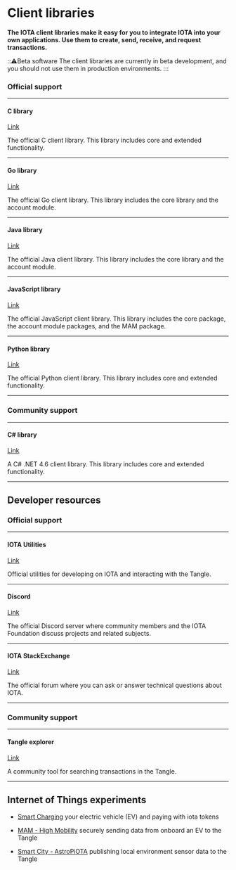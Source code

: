 # Client libraries

**The IOTA client libraries make it easy for you to integrate IOTA into your own applications. Use them to create, send, receive, and request transactions.**

:::warning:Beta software
The client libraries are currently in beta development, and you should not use them in production environments.
:::

### **Official support** ###

---------------
#### **C library** ####
[Link](https://github.com/iotaledger/entangled/tree/develop/cclient)

The official C client library. This library includes core and extended functionality.

---

#### **Go library** ####
[Link](../getting-started/go-quickstart.md)

The official Go client library. This library includes the core library and the account module.

---

#### **Java library** ####
[Link](../getting-started/java-quickstart.md)

The official Java client library. This library includes the core library and the account module.

---

#### **JavaScript library** ####
[Link](../getting-started/js-quickstart.md)

The official JavaScript client library. This library includes the core package, the account module packages, and the MAM package.

---

#### **Python library** ####
[Link](../getting-started/python-quickstart.md)

The official Python client library. This library includes core and extended functionality.

---------------

### __Community support__ ###

---------------
#### __C# library__ ####
[Link](https://github.com/iota-community/tangle-.net)

A C# .NET 4.6 client library. This library includes core and extended functionality.

---------------

## Developer resources

### **Official support** ###

---------------

#### **IOTA Utilities** ####
[Link](https://utils.iota.org)

Official utilities for developing on IOTA and interacting with the Tangle.

---

#### **Discord** ####
[Link](https://discord.iota.org)

The official Discord server where community members and the IOTA Foundation discuss projects and related subjects.

---

#### **IOTA StackExchange** ####
[Link](https://iota.stackexchange.com)

The official forum where you can ask or answer technical questions about IOTA.

---------------

### __Community support__ ###

---------------
#### __Tangle explorer__ ####
[Link](https://thetangle.org)

A community tool for searching transactions in the Tangle.

---------------

## Internet of Things experiments

- [Smart Charging](https://github.com/iotaledger/high-mobility-blueprints) your electric vehicle (EV) and paying with iota tokens

- [MAM - High Mobility](https://github.com/iotaledger/high-mobility-blueprints) securely sending data from onboard an EV to the Tangle

- [Smart City - AstroPiOTA](https://github.com/NelsonPython/AstroPiOTA) publishing local environment sensor data to the Tangle

